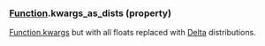 ### [Function](Function.md).kwargs_as_dists (property)




[Function.kwargs](Function.kwargs.md) but with all floats replaced with [Delta](Delta.md) distributions.


